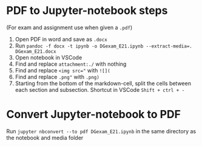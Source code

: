 # PDF to Jupyter-notebook steps

(For exam and assignment use when given a `.pdf`)

1. Open PDF in word and save as `.docx`
2. Run `pandoc -f docx -t ipynb -o DGexam_E21.ipynb --extract-media=. DGexam_E21.docx`
3. Open notebook in VSCode
4. Find and replace `attachment:./` with nothing
5. Find and replace `<img src="` with `![](`
6. Find and replace `.png"` with `.png)`
7. Starting from the bottom of the markdown-cell, split the cells between each section and subsection. Shortcut in VSCode `Shift + ctrl + -`


# Convert Jupyter-notebook to PDF
Run `jupyter nbconvert --to pdf DGexam_E21.ipynb` in the same directory as the notebook and media folder
